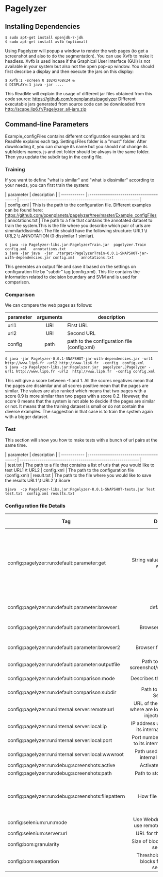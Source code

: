 Pagelyzer 
====================================================================


## Installing Dependencies

    $ sudo apt-get install openjdk-7-jdk
    $ sudo apt-get install xvfb (optional)

Using Pagelyzer will popup a window to render the web pages (to get a screenshot and also to do the segmentation). You can use Xvfb to make it headless. Xvfb is used incase if the Graphical User Interface (GUI) is not available in your system but also not the open pop-up window.  You should first describe a display and then execute the jars on this display:

    $ Xvfb:1 -screen 0 1024x768x24 &
    $ DISPLAY=:1 java -jar ....


This ReadMe will explain the usage of different jar files obtained from this code source: https://github.com/openplanets/pagelyzer
Different executable jars generated from source code can be downloaded from http://scape.lip6.fr/Pagelyzer_all-jars.zip

## Command-line Parameters

Example_configFiles contains different configuration examples and its ReadMe explains each tag. 
SettingsFiles folder is a "must" folder. After downloading it, you can change its name but you should not change its subfolders names. js and ext folder should be always in the same folder. 
Then you update the subdir tag in the config file.


### Training

If you want to define "what is similar" and "what is dissimilar" according to your needs, you can first train the system:


| parameter 	| description 													|
| ------------ | :----------------------------------------: | ------------------------------------------------------------- |  
| config.xml | This is the path to the configuration file. Different examples can be found here: https://github.com/openplanets/pagelyzer/tree/master/Example_configFiles 
| annotations.txt | The path to a file that contains the annotated dataset to train the system.This is the file where you describe which pair of urls are simmilar/dissimilar. The file should have the following structure: URL1 \t URL2 \t ANNOTATION (0 dissimilar 1 similar).

    $ java -cp Pagelyzer-libs.jar:PagelyzerTrain.jar  pagelyzer.Train config.xml   annotations.txt
    $ java -jar java  -jar ./target/PagelyzerTrain-0.0.1-SNAPSHOT-jar-with-dependencies.jar config.xml   annotations.txt

This generates an output file and save it based on the settings on configuration file by "subdir" tag (config.xml). This file contains the information related to decision boundary and SVM and is used for comparison.


### Comparison

We can compare the web pages as follows:


| parameter 	| arguments 							  	| description 													|
| ------------ | :----------------------------------------: | ------------------------------------------------------------- |  
| url1 | URI | First URL |
| url2 | URI | Second URL |
| config | path | path to the configuration file (config.xml)	  |


    $ java -jar Pagelyzer-0.0.1-SNAPSHOT-jar-with-dependencies.jar -url1 http://www.lip6.fr -url2 http://www.lip6.fr  -config  config.xml
    $ java -cp Pagelyzer-libs.jar:Pagelyzer.jar  pagelyzer.JPagelyzer -url1 http://www.lip6.fr -url2  http://www.lip6.fr  -config config.xml

This will give a score between -1 and 1. All the scores negatives mean that the pages are dissimilar and all scores positive mean that the pages are similar. 
The values are also ranked which means that two pages with a score 0.9 is more similar than two pages with a score 0.2. However, the score 0 means that the system is 
not able to decide if the pages are similar or not. It means that the training dataset is small or do not contain the diverse examples. 
The suggestion in that case is to train the system again with a bigger dataset. 


### Test

This section will show you how to make tests with a bunch of url pairs at the same time.


| parameter 	| description 													|
| ------------ | :----------------------------------------: | ------------------------------------------------------------- |  
| test.txt | The path to a file that contains a list of urls that you would like to test URL1 \t URL2
| config.xml  | The path to the configuration file (config.xml)
| result.txt | The path to the file where you would like to save the results URL1 \t URL2 \t Score

    $java  -cp Pagelyzer-libs.jar:Pagelyzer-0.0.1-SNAPSHOT-tests.jar Test test.txt  config.xml results.txt


### Configuration file Details 

| Tag 	| Description 							  	| Possible Values 													|
| ------------ | :----------------------------------------: | ------------------------------------------------------------- |  
| config:pagelyzer:run:default:parameter:get | String value that tells the sytem what to do | score: to return score; screenshot: just to get screenshots   segmentation: just to do segmentation source: to save html code  |
| config:pagelyzer:run:default:parameter:browser | default browser | firefox; chrome; opera; |
| config:pagelyzer:run:default:parameter:browser1 | Browser for the first URL | firefox; chrome; opera;  |
| config:pagelyzer:run:default:parameter:browser2 | Browser for the second URL | firefox; chrome; opera;  |
| config:pagelyzer:run:default:parameter:outputfile |  Path to save output for screenshot/source/segmentation | -- |
| config:pagelyzer:run:default:comparison:mode | Describes the comparison mode | content; hybrid; image;  |
| config:pagelyzer:run:default:comparison:subdir | Path to ext folder in the SettingsFiles | --  |
| config:pagelyzer:run:internal:server:remote:url | URL of the remote web server where are located the javascripts injected by selenium   | --  |
| config:pagelyzer:run:internal:server:local:ip | IP address used by pagelyzer to its internal local web server   | --  |
| config:pagelyzer:run:internal:server:local:port | Port number used by pagelyzer to its internal local web server   | Default: 8016  |
| config:pagelyzer:run:internal:server:local:wwwroot | Path used by pagelyzer to its internal local web server   | Default: Current dir  |
| config:pagelyzer:run:debug:screenshots:active | Activate debuging mode   | Boolean  |
| config:pagelyzer:run:debug:screenshots:path | Path to store debugging files   | -- |
| config:pagelyzer:run:debug:screenshots:filepattern | How file should be named   | page#{n}.png becomes page1.png for url1, page2.png for url2 |
| config:selenium:run:mode | Use Webdriver class (local) or use remote instance (remote)   | local, remote |
| config:selenium:server:url | URL for the remote instance  | -- |
| config:bom:granularity | Size of blocks for the web page segmentation  | 0-10 |
| config:bom:separation | Threshold for separation of blocks for the web page segmentation  | length in pixels |
